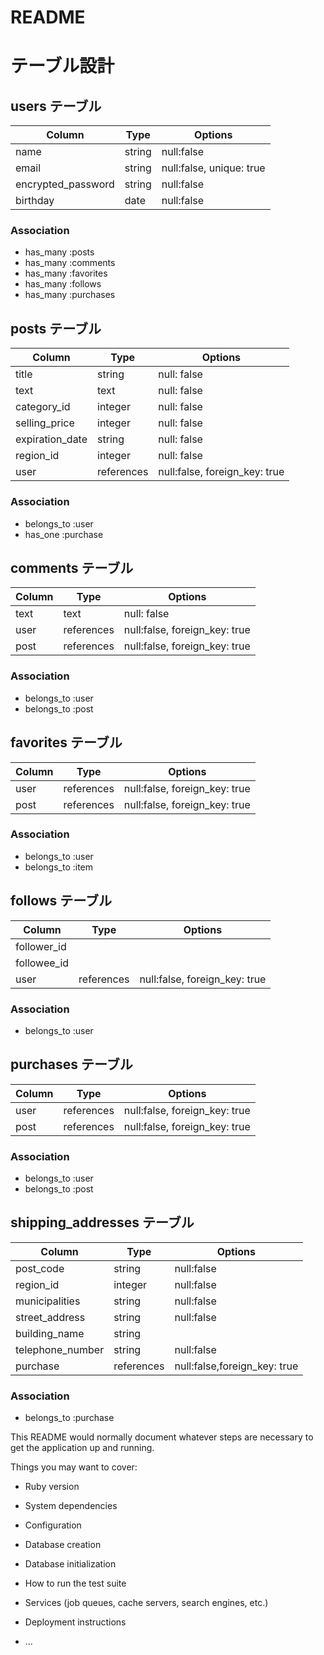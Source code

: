 # README

# テーブル設計

## users テーブル

|Column            |Type   |Options    |
|------------------|-------|-----------|
|name              |string |null:false |
|email             |string |null:false, unique: true |
|encrypted_password|string |null:false |
|birthday          |date   |null:false |

### Association

- has_many :posts
- has_many :comments
- has_many :favorites
- has_many :follows
- has_many :purchases

## posts テーブル

|Column          |Type   |Options     |
|----------------|-------|------------|
|title           |string |null: false |
|text            |text   |null: false |
|category_id     |integer|null: false |
|selling_price   |integer|null: false |
|expiration_date |string |null: false |
|region_id       |integer|null: false |
|user            |references|null:false, foreign_key: true |

### Association

- belongs_to :user
- has_one :purchase
## comments テーブル

|Column|Type      |Options                       |
|------|----------|------------------------------|
|text  |text      |null: false |
|user  |references|null:false, foreign_key: true |
|post  |references|null:false, foreign_key: true |

### Association

- belongs_to :user
- belongs_to :post

## favorites テーブル

|Column|Type      |Options                       |
|------|----------|------------------------------|
|user  |references|null:false, foreign_key: true |
|post  |references|null:false, foreign_key: true |

### Association

- belongs_to :user
- belongs_to :item

## follows テーブル

|Column|Type      |Options                       |
|------|----------|------------------------------|
|follower_id|||
|followee_id|||
|user  |references|null:false, foreign_key: true |


### Association

- belongs_to :user


## purchases テーブル

|Column|Type      |Options                       |
|------|----------|------------------------------|
|user  |references|null:false, foreign_key: true |
|post  |references|null:false, foreign_key: true |

### Association

- belongs_to :user
- belongs_to :post

## shipping_addresses テーブル

|Column |Type      |Options                      |
|----------------|----------|-----------------------------|
|post_code       |string    |null:false                   |
|region_id       |integer   |null:false                   |
|municipalities  |string    |null:false                   |
|street_address  |string    |null:false                   |
|building_name   |string    |                             |
|telephone_number|string    |null:false                   |
|purchase        |references|null:false,foreign_key: true |

### Association

- belongs_to :purchase

This README would normally document whatever steps are necessary to get the
application up and running.

Things you may want to cover:

* Ruby version

* System dependencies

* Configuration

* Database creation

* Database initialization

* How to run the test suite

* Services (job queues, cache servers, search engines, etc.)

* Deployment instructions

* ...

<!-- |card_number   |string    |null:false                    |
|date_of_expiry|string    |null:false                    |
|security_code |string    |null:false                    | -->